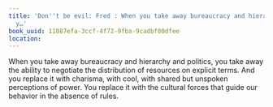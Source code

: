 ```yaml
---
title: 'Don''t be evil: Fred : When you take away bureaucracy and hierarchy and politics,
  y…'
book_uuid: 11087efa-3ccf-4f72-9fba-9cadbf00dfee
location: 
---
```


When you take away bureaucracy and hierarchy and politics, you take away
the ability to negotiate the distribution of resources on explicit terms.
And you replace it with charisma, with cool, with shared but unspoken
perceptions of power. You replace it with the cultural forces that guide
our behavior in the absence of rules.